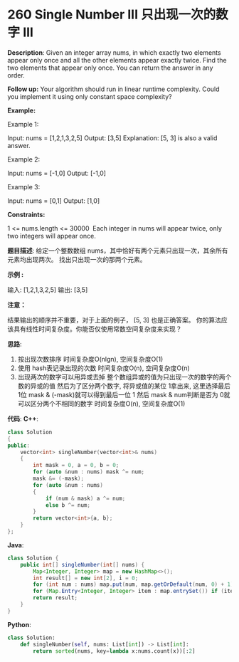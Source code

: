# 260 Single Number III 只出现一次的数字 III

__Description__:
Given an integer array nums, in which exactly two elements appear only once and all the other elements appear exactly twice. Find the two elements that appear only once. You can return the answer in any order.

__Follow up:__
Your algorithm should run in linear runtime complexity. Could you implement it using only constant space complexity?

__Example:__

Example 1:

Input: nums = [1,2,1,3,2,5]
Output: [3,5]
Explanation:  [5, 3] is also a valid answer.

Example 2:

Input: nums = [-1,0]
Output: [-1,0]

Example 3:

Input: nums = [0,1]
Output: [1,0]

__Constraints:__

1 <= nums.length <= 30000
 Each integer in nums will appear twice, only two integers will appear once.

__题目描述__:
给定一个整数数组 nums，其中恰好有两个元素只出现一次，其余所有元素均出现两次。 找出只出现一次的那两个元素。

__示例 :__

输入: [1,2,1,3,2,5]
输出: [3,5]

__注意：__

结果输出的顺序并不重要，对于上面的例子， [5, 3] 也是正确答案。
你的算法应该具有线性时间复杂度。你能否仅使用常数空间复杂度来实现？

__思路__:

1. 按出现次数排序
时间复杂度O(nlgn), 空间复杂度O(1)
2. 使用 hash表记录出现的次数
时间复杂度O(n), 空间复杂度O(n)
3. 出现两次的数字可以用异或去掉
整个数组异或的值为只出现一次的数字的两个数的异或的值
然后为了区分两个数字, 将异或值的某位 1拿出来, 这里选择最后 1位
mask & (-mask)就可以得到最后一位 1
然后 mask & num判断是否为 0就可以区分两个不相同的数字
时间复杂度O(n), 空间复杂度O(1)

__代码__:
__C++__:

```C++
class Solution 
{
public:
    vector<int> singleNumber(vector<int>& nums) 
    {
        int mask = 0, a = 0, b = 0;
        for (auto &num : nums) mask ^= num;
        mask &= (-mask);
        for (auto &num : nums)
        {
            if (num & mask) a ^= num;
            else b ^= num;
        }
        return vector<int>{a, b};
    }
};
```

__Java__:

```Java
class Solution {
    public int[] singleNumber(int[] nums) {
        Map<Integer, Integer> map = new HashMap<>();
        int result[] = new int[2], i = 0;
        for (int num : nums) map.put(num, map.getOrDefault(num, 0) + 1);
        for (Map.Entry<Integer, Integer> item : map.entrySet()) if (item.getValue() == 1) result[i++] = item.getKey();
        return result;
    }
}
```

__Python__:

```Python
class Solution:
    def singleNumber(self, nums: List[int]) -> List[int]:
        return sorted(nums, key=lambda x:nums.count(x))[:2]
```
